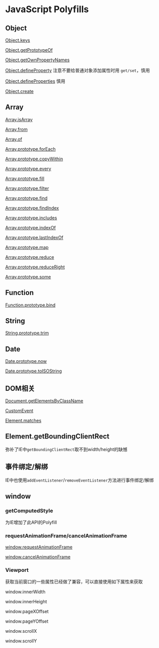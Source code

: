 # JavaScript Polyfills

## Object

[Object.keys](https://developer.mozilla.org/en-US/docs/Web/JavaScript/Reference/Global_Objects/Object/keys)

[Object.getPrototypeOf](https://developer.mozilla.org/en-US/docs/Web/JavaScript/Reference/Global_Objects/Object/getPrototypeOf)

[Object.getOwnPropertyNames](https://developer.mozilla.org/en-US/docs/Web/JavaScript/Reference/Global_Objects/Object/getOwnPropertyNames)

[Object.defineProperty](https://developer.mozilla.org/en-US/docs/Web/JavaScript/Reference/Global_Objects/Object/defineProperty) 注意不要给普通对象添加属性时用 `get/set`，慎用

[Object.defineProperties](https://developer.mozilla.org/en-US/docs/Web/JavaScript/Reference/Global_Objects/Object/defineProperties) 慎用

[Object.create](https://developer.mozilla.org/en-US/docs/Web/JavaScript/Reference/Global_Objects/Object/create)

## Array

[Array.isArray](https://developer.mozilla.org/en-US/docs/Web/JavaScript/Reference/Global_Objects/Array/isArray)

[Array.from](https://developer.mozilla.org/en-US/docs/Web/JavaScript/Reference/Global_Objects/Array/from)

[Array.of](https://developer.mozilla.org/en-US/docs/Web/JavaScript/Reference/Global_Objects/Array/of)

[Array.prototype.forEach](https://developer.mozilla.org/en-US/docs/Web/JavaScript/Reference/Global_Objects/Array/forEach)

[Array.prototype.copyWithin](https://developer.mozilla.org/en-US/docs/Web/JavaScript/Reference/Global_Objects/Array/copyWithin)

[Array.prototype.every](https://developer.mozilla.org/en-US/docs/Web/JavaScript/Reference/Global_Objects/Array/every)

[Array.prototype.fill](https://developer.mozilla.org/en-US/docs/Web/JavaScript/Reference/Global_Objects/Array/fill)

[Array.prototype.filter](https://developer.mozilla.org/en-US/docs/Web/JavaScript/Reference/Global_Objects/Array/filter)

[Array.prototype.find](https://developer.mozilla.org/en-US/docs/Web/JavaScript/Reference/Global_Objects/Array/find)

[Array.prototype.findIndex](https://developer.mozilla.org/en-US/docs/Web/JavaScript/Reference/Global_Objects/Array/findIndex)

[Array.prototype.includes](https://developer.mozilla.org/en-US/docs/Web/JavaScript/Reference/Global_Objects/Array/includes)

[Array.prototype.indexOf](https://developer.mozilla.org/en-US/docs/Web/JavaScript/Reference/Global_Objects/Array/indexOf)

[Array.prototype.lastIndexOf](https://developer.mozilla.org/en-US/docs/Web/JavaScript/Reference/Global_Objects/Array/lastIndexOf)

[Array.prototype.map](https://developer.mozilla.org/en-US/docs/Web/JavaScript/Reference/Global_Objects/Array/map)

[Array.prototype.reduce](https://developer.mozilla.org/en-US/docs/Web/JavaScript/Reference/Global_Objects/Array/reduce)

[Array.prototype.reduceRight](https://developer.mozilla.org/en-US/docs/Web/JavaScript/Reference/Global_Objects/Array/reduceRight)

[Array.prototype.some](https://developer.mozilla.org/en-US/docs/Web/JavaScript/Reference/Global_Objects/Array/some)

## Function

[Function.prototype.bind](https://developer.mozilla.org/en-US/docs/Web/JavaScript/Reference/Global_Objects/Function/bind)

## String

[String.prototype.trim](https://developer.mozilla.org/en-US/docs/Web/JavaScript/Reference/Global_Objects/String/trim)

## Date

[Date.prototype.now](https://developer.mozilla.org/en-US/docs/Web/JavaScript/Reference/Global_Objects/Date/now)

[Date.prototype.toISOString](https://developer.mozilla.org/en-US/docs/Web/JavaScript/Reference/Global_Objects/Date/toISOString)

## DOM相关

[Document.getElementsByClassName](https://developer.mozilla.org/en-US/docs/Web/API/Document/getElementsByClassName)

[CustomEvent](https://developer.mozilla.org/en-US/docs/Web/API/CustomEvent)

[Element.matches](https://developer.mozilla.org/en/docs/Web/API/Element/matches)

## Element.getBoundingClientRect

弥补了IE中`getBoundingClientRect`取不到width/height的缺憾

## 事件绑定/解绑

IE中也使用`addEventListener`/`removeEventListener`方法进行事件绑定/解绑

## window

### getComputedStyle

为IE增加了此API的Polyfill

### requestAnimationFrame/cancelAnimationFrame

[window.requestAnimationFrame](https://developer.mozilla.org/en-US/docs/Web/API/window/requestAnimationFrame)

[window.cancelAnimationFrame](https://developer.mozilla.org/en-US/docs/Web/API/window/cancelAnimationFrame)

### Viewport

获取当前窗口的一些属性已经做了兼容，可以直接使用如下属性来获取

window.innerWidth

window.innerHeight

window.pageXOffset

window.pageYOffset

window.scrollX

window.scrollY